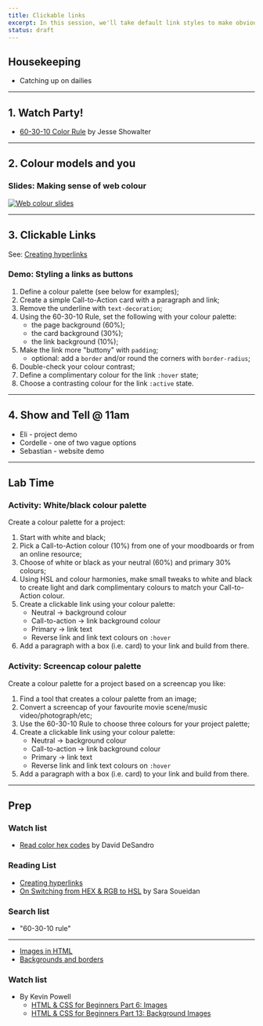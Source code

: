 ```yaml
---
title: Clickable links
excerpt: In this session, we'll take default link styles to make obviously clickable buttons.
status: draft
---
```

<script>
	import Homework from "$lib/components/Homework.svelte";
	import LessonPlan from "$lib/components/LessonPlan.svelte";
	import LabTime from "$lib/components/LabTime.svelte";
</script>

## Housekeeping
- Catching up on dailies

---

## 1. Watch Party!
- [60-30-10 Color Rule](https://www.youtube.com/watch?v=UWwNIMHFdW4) by Jesse Showalter

---

## 2. Colour models and you

### Slides: Making sense of web colour
[![Web colour slides](/images/slides/web-colours.png)](https://sait-wbdv.github.io/slides/w23/cpnt-260/colour.html)

---

## 3. Clickable Links
See: [Creating hyperlinks](https://developer.mozilla.org/en-US/docs/Learn/HTML/Introduction_to_HTML/Creating_hyperlinks)

### Demo: Styling a links as buttons
1. Define a colour palette (see below for examples);
2. Create a simple Call-to-Action card with a paragraph and link;
3. Remove the underline with `text-decoration`;
4. Using the 60-30-10 Rule, set the following with your colour palette:
    - the page background (60%);
    - the card background (30%);
    - the link background (10%);
5. Make the link more "buttony" with `padding`;
    - optional: add a `border` and/or round the corners with `border-radius`;
6. Double-check your colour contrast;
7. Define a complimentary colour for the link `:hover` state;
8. Choose a contrasting colour for the link `:active` state.

---

## 4. Show and Tell @ 11am
- Eli - project demo
- Cordelle - one of two vague options
- Sebastian - website demo

---

## Lab Time
### Activity: White/black colour palette
Create a colour palette for a project:
1. Start with white and black;
2. Pick a Call-to-Action colour (10%) from one of your moodboards or from an online resource;
3. Choose of white or black as your neutral (60%) and primary 30% colours;
4. Using HSL and colour harmonies, make small tweaks to white and black to create light and dark complimentary colours to match your Call-to-Action colour.
5. Create a clickable link using your colour palette:
    - Neutral -> background colour
    - Call-to-action -> link background colour
    - Primary -> link text
    - Reverse link and link text colours on `:hover`
6. Add a paragraph with a box (i.e. card) to your link and build from there.

### Activity: Screencap colour palette
Create a colour palette for a project based on a screencap you like:
1. Find a tool that creates a colour palette from an image;
2. Convert a screencap of your favourite movie scene/music video/photograph/etc;
3. Use the 60-30-10 Rule to choose three colours for your project palette;
4. Create a clickable link using your colour palette:
    - Neutral -> background colour
    - Call-to-action -> link background colour
    - Primary -> link text
    - Reverse link and link text colours on `:hover`
5. Add a paragraph with a box (i.e. card) to your link and build from there.

---

## Prep
### Watch list
- [Read color hex codes](https://www.youtube.com/watch?v=eqZqx6lRPe0) by David DeSandro

### Reading List
- [Creating hyperlinks](https://developer.mozilla.org/en-US/docs/Learn/HTML/Introduction_to_HTML/Creating_hyperlinks)
- [On Switching from HEX & RGB to HSL](https://www.sarasoueidan.com/blog/hex-rgb-to-hsl/) by Sara Soueidan

### Search list
- "60-30-10 rule"

---

- [Images in HTML](https://developer.mozilla.org/en-US/docs/Learn/HTML/Multimedia_and_embedding/Images_in_HTML)
- [Backgrounds and borders](https://developer.mozilla.org/en-US/docs/Learn/CSS/Building_blocks/Backgrounds_and_borders)

### Watch list
- By Kevin Powell
    - [HTML & CSS for Beginners Part 6: Images](https://www.youtube.com/watch?v=0xoztJCHpbQ)
    - [HTML & CSS for Beginners Part 13: Background Images](https://www.youtube.com/watch?v=33IinMVJf-M)

